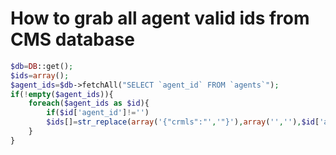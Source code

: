 # How to grab all agent valid ids from CMS database

```php
$db=DB::get();
$ids=array();
$agent_ids=$db->fetchAll("SELECT `agent_id` FROM `agents`");
if(!empty($agent_ids)){
	foreach($agent_ids as $id){
		if($id['agent_id']!='')
		$ids[]=str_replace(array('{"crmls":"','"}'),array('',''),$id['agent_id']);
	}
}
```